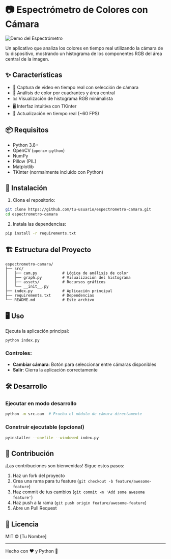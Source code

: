 # 📷 Espectrómetro de Colores con Cámara

![Demo del Espectrómetro](src/assets/demo.gif) <!-- Reemplaza con una imagen real de tu proyecto -->

Un aplicativo que analiza los colores en tiempo real utilizando la cámara de tu dispositivo, mostrando un histograma de los componentes RGB del área central de la imagen.

## ✨ Características

- 🎥 Captura de video en tiempo real con selección de cámara
- 🎨 Análisis de color por cuadrantes y área central
- 📊 Visualización de histograma RGB minimalista
- 🖥️ Interfaz intuitiva con TKinter
- 🔄 Actualización en tiempo real (~60 FPS)

## 📦 Requisitos

- Python 3.8+
- OpenCV (`opencv-python`)
- NumPy
- Pillow (PIL)
- Matplotlib
- TKinter (normalmente incluido con Python)

## 🚀 Instalación

1. Clona el repositorio:

```bash
git clone https://github.com/tu-usuario/espectrometro-camara.git
cd espectrometro-camara
```

2. Instala las dependencias:

```bash
pip install -r requirements.txt
```

## 🏗️ Estructura del Proyecto

```
espectrometro-camara/
├── src/
│   ├── cam.py           # Lógica de análisis de color
│   ├── graph.py         # Visualización del histograma
│   ├── assets/          # Recursos gráficos
│   └── __init__.py
├── index.py             # Aplicación principal
├── requirements.txt     # Dependencias
└── README.md            # Este archivo
```

## 🖥️ Uso

Ejecuta la aplicación principal:

```bash
python index.py
```

### Controles:
- **Cambiar cámara**: Botón para seleccionar entre cámaras disponibles
- **Salir**: Cierra la aplicación correctamente

## 🛠️ Desarrollo

### Ejecutar en modo desarrollo

```bash
python -m src.cam  # Prueba el módulo de cámara directamente
```

### Construir ejecutable (opcional)

```bash
pyinstaller --onefile --windowed index.py
```

## 🤝 Contribución

¡Las contribuciones son bienvenidas! Sigue estos pasos:

1. Haz un fork del proyecto
2. Crea una rama para tu feature (`git checkout -b feature/awesome-feature`)
3. Haz commit de tus cambios (`git commit -m 'Add some awesome feature'`)
4. Haz push a la rama (`git push origin feature/awesome-feature`)
5. Abre un Pull Request

## 📄 Licencia

MIT © [Tu Nombre]

---

Hecho con ❤️ y Python 🐍